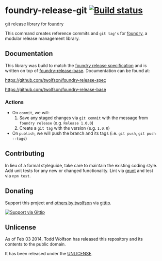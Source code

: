 # foundry-release-git [![Build status](https://travis-ci.org/twolfson/foundry-release-git.png?branch=master)](https://travis-ci.org/twolfson/foundry-release-git)

[git][] release library for [foundry][]

This command creates reference commits and `git tag's` for [foundry][], a modular release management library.

[git]: http://git-scm.com/
[foundry]: https://github.com/twolfson/foundry

## Documentation
This library was build to match the [foundry release specification][spec] and is written on top of [foundry-release-base][]. Documentation can be found at:

https://github.com/twolfson/foundry-release-spec

https://github.com/twolfson/foundry-release-base

[spec]: https://github.com/twolfson/foundry-release-spec
[foundry-release-base]: https://github.com/twolfson/foundry-release-base

### Actions
- On `commit`, we will:
    1. Save any staged changes via `git commit` with the message from `foundry release` (e.g. `Release 1.0.0`)
    2. Create a `git tag` with the version (e.g. `1.0.0`)
- On `publish`, we will push the branch and its tags (i.e. `git push`, `git push --tags`)

## Contributing
In lieu of a formal styleguide, take care to maintain the existing coding style. Add unit tests for any new or changed functionality. Lint via [grunt](https://github.com/gruntjs/grunt) and test via `npm test`.

## Donating
Support this project and [others by twolfson][gittip] via [gittip][].

[![Support via Gittip][gittip-badge]][gittip]

[gittip-badge]: https://rawgithub.com/twolfson/gittip-badge/master/dist/gittip.png
[gittip]: https://www.gittip.com/twolfson/

## Unlicense
As of Feb 03 2014, Todd Wolfson has released this repository and its contents to the public domain.

It has been released under the [UNLICENSE][].

[UNLICENSE]: UNLICENSE
